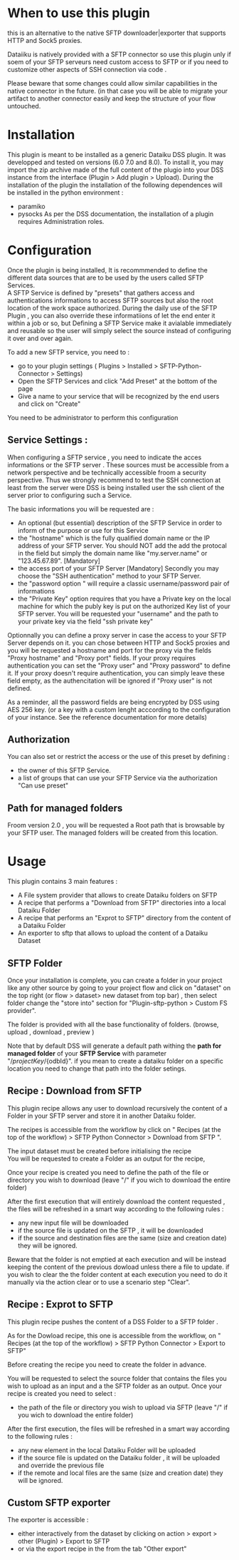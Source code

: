 # When to use this plugin


this is an alternative to the native SFTP downloader|exporter  that supports HTTP and Sock5 proxies. 

Dataiiku is natively provided with a SFTP connector so use this plugin unly if soem of your SFTP serveurs need custom access to SFTP  or if you need to customize other aspects of SSH connection via code . 

Please  beware that some changes could allow similar capabilities in the native connector in the future.  (in that case you will be able to migrate your artifact to another connector easily and keep the structure of your flow untouched. 


# Installation 

This plugin is meant to be installed as a generic Dataiku DSS plugin. It was  developped and tested on versions (6.0 7.0 and 8.0). 
To install it, you may import the zip archive made of the full content of the plugio into your DSS instance from the interface (Plugin > Add plugin > Upload). 
During the installation of the plugin the installation of the following dependences will be installed in the python environment : 
 * paramiko 
 * pysocks
As per the DSS documentation, the installation of a plugin requires Administration roles. 

# Configuration 

Once the plugin is being installed, It is recommmended to define the different data sources that are to be used by the users called SFTP Services.  
A SFTP Service is defined by "presets" that gathers access and authentications informations to access SFTP sources but also the root location of the work space authorized. During the daily use of the SFTP Plugin , you can also override these informatiions of let the end enter it within a job or so, but Defining a SFTP Service make it avialable immediately and reusable so the user will simply select the source instead of configuring it over and over again. 

To add a new SFTP service, you need to  : 
* go to your plugin settings ( Plugins > Installed > SFTP-Python-Connector > Settings)
* Open the  SFTP Services and click "Add Preset" at the bottom of the page
* Give a name to your service that will be recognized by the end users and click on "Create"

You need to be administrator to perform this configuration 

## Service Settings : 

When configuring a SFTP service , you need to indicate the acces informations or the SFTP server . These sources must be accessible from a network perspective and be technically accessible froom a security perspective. Thus we strongly recommend to test the SSH connection at least  from the server were DSS is being installed user the ssh client of the server  prior to configuring such a Service. 

The basic informations you will be requested are : 
* An optional (but essential) description of the SFTP Service in order to inform of the purpose or use for this Service
* the "hostname" which is the fully qualified domain name or the IP address of your SFTP server. You should NOT add the add the protocal in the field but simply the domain name like "my.server.name" or "123.45.67.89". [Mandatory]
* the access port of your SFTP Server [Mandatory]
Secondly you may choose the "SSH authentication" method to your SFTP Server. 
* the "password option " will require a classic username/password pair of informations
* the "Private Key" option requires that you have a Private key on the local machine for which the publy key is put on the authorized Key list of your SFTP server. You will be requested your "username"  and the path to your private key via the field "ssh private key"

Optionnally you can define a proxy server in case the access to your SFTP Server depends on it. 
you can chose between HTTP and Sock5 proxies and you will be requested a hostname and port for the proxy via the fields "Proxy hostname" and "Proxy port" fields. 
If your proxy requires authentication  you can set the "Proxy user" and "Proxy password" to define it. 
If your proxy doesn't require authentication, you can simply leave these field empty, as the authencitation will be ignored if "Proxy user" is not defined.

As a reminder, all the password fields are being encrypted by DSS using AES 256 key. (or a key with a custom lenght  acccording to the configuration of your instance. See the reference documentation for more details)


## Authorization  

You can also set or restrict the access or the use of this preset by defining : 
* the owner of this SFTP Service. 
* a list of groups that can use your SFTP Service via the authorization "Can use preset"

## Path for managed folders

Froom version 2.0 , you will be requested a Root path that is browsable by your SFTP user. 
The managed folders will be created from this location. 



# Usage 

This plugin contains 3 main features : 
* A File system provider that allows to create Dataiku folders on SFTP
* A recipe that performs a "Download from SFTP" directories into a local Dataiku Folder
* A recipe that performs an "Exprot to SFTP" directory from the content of a Dataiku Folder
* An exporter to sftp that allows to upload the content of a Dataiku Dataset


## SFTP Folder 

Once your installation is complete, you can create a folder in your project like any other source by going to your project flow and click on "dataset" on the top right (or flow > dataset> new dataset from top bar) , then select folder change the  "store into" section for "Plugin-sftp-python > Custom FS provider". 

The folder is provided with all the base functionality of folders. (browse, upload , download , preview )

Note that by default DSS will generate a default path withing the **path for managed folder** of your **SFTP Service**  with parameter "/${projectKey}/${odbId}". if you mean to create a dataiku folder on a specific location you need to change that path into the folder setings. 

 

## Recipe : Download from SFTP 

This plugin recipe allows any user to download recursively the content of a Folder in your SFTP server and store it in another Dataiku folder. 



The recipes is accessible from the workflow by click on " Recipes (at the top of the workflow) > SFTP Python Connector > Download from SFTP  ".


The input dataset must be created before initialising the recipe  
You will be requested to create a Folder as an output for the recipe,

Once your recipe is created you need to define the path of the file or directory you wish to download (leave "/" if you wich to download the entire folder)


After the first execution that will entirely download the content requested , the files will be refreshed in a smart way according to the following rules : 
* any new input file will be downloaded
* if the source file is updated on the SFTP , it will be downloaded
* if the source and destination files are the same (size and creation date) they will be ignored. 

Beware that the folder is not emptied at each execution and will be instead keeping the content of the previous dowload  unless there a file to update. if you wish to clear the the folder content at each execution you need to do it manually via the action clear or to use a scenario step "Clear". 

## Recipe : Exprot to SFTP 

This plugin recipe pushes the content of a DSS  Folder to a SFTP folder . 

As for the Dowload recipe, this one is accessible from the workflow, on " Recipes (at the top of the workflow) > SFTP Python Connector > Export to SFTP"

Before creating the recipe you need to create the folder in advance. 

You will be requested to select the source folder that contains the files you wish to upload as an input and a the SFTP folder as an output. 
Once your recipe is created you need to select : 
* the path of the file or directory you wish to upload via SFTP (leave "/" if you wich to download the entire folder)


After the first execution, the files will be refreshed in a smart way according to the following rules : 
* any new element in the local Dataiku Folder will be uploaded
* if the source file is updated on the Dataiku folder , it will be uploaded and override the previous file 
* if the remote and local files are the same (size and creation date) they will be ignored. 

## Custom SFTP exporter 

The exporter is accessible : 
* either interactively from the dataset  by clicking on action > export  > other (Plugin) > Export to SFTP 
* or via the export recipe in the from the tab "Other export"




